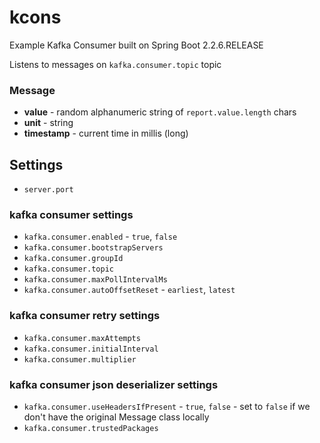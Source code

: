 # kcons

Example Kafka Consumer built on Spring Boot 2.2.6.RELEASE

Listens to messages on `kafka.consumer.topic` topic

### Message

- **value** - random alphanumeric string of `report.value.length` chars
- **unit** - string
- **timestamp** - current time in millis (long)

## Settings

- `server.port`

### kafka consumer settings

- `kafka.consumer.enabled` - `true`, `false`
- `kafka.consumer.bootstrapServers`
- `kafka.consumer.groupId`
- `kafka.consumer.topic`
- `kafka.consumer.maxPollIntervalMs`
- `kafka.consumer.autoOffsetReset` - `earliest`, `latest`

### kafka consumer retry settings

- `kafka.consumer.maxAttempts`
- `kafka.consumer.initialInterval`
- `kafka.consumer.multiplier`

### kafka consumer json deserializer settings

- `kafka.consumer.useHeadersIfPresent` - `true`, `false` - set to `false` if we don't have the original Message class locally
- `kafka.consumer.trustedPackages`
